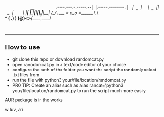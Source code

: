                      __                 
.----.---.-.-----.--|  |.-----.--------.
|   _|  _  |     |  _  ||  _  |        | 
|__| |___._|__|__|_____||_____|__|__|__|
    /\_/\           ___
   = o_o =_______    \ \  
    __^      __(  \.__) )
(@)<_____>__(_____)____/

                                        
-- -
## How to use

- git clone this repo or download randomcat.py
- open ranodomcat.py in a text/code editor of your choice
- configure the path of the folder you want the script the randomly select .txt files from
- run the file with python3 your/file/location/randomcat.py
- PRO TIP: Create an alias such as alias rancat='python3 your/file/location/randomcat.py to run the script much more easily

AUR package is in the works

w luv, ari
